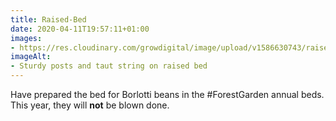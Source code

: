 ```yaml
---
title: Raised-Bed
date: 2020-04-11T19:57:11+01:00
images:
- https://res.cloudinary.com/growdigital/image/upload/v1586630743/raised-bed-6929303.jpg
imageAlt:
- Sturdy posts and taut string on raised bed
---
```


Have prepared the bed for Borlotti beans in the #ForestGarden annual beds. This year, they will **not** be blown done.
